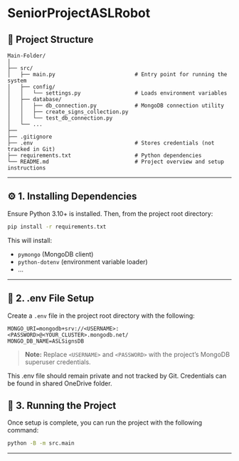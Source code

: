 # SeniorProjectASLRobot

## 📁 Project Structure

```
Main-Folder/
│
├── src/
│   ├── main.py                         # Entry point for running the system
│   ├── config/
│   │   └── settings.py                 # Loads environment variables
│   ├── database/
│   │   ├── db_connection.py            # MongoDB connection utility
│   │   ├── create_signs_collection.py
│   │   └── test_db_connection.py
│   └── ...
├──
├── .gitignore
├── .env                                # Stores credentials (not tracked in Git)
├── requirements.txt                    # Python dependencies
└── README.md                           # Project overview and setup instructions
```

---

## ⚙️ 1. Installing Dependencies

Ensure Python 3.10+ is installed. Then, from the project root directory:

```bash
pip install -r requirements.txt
```

This will install:

* `pymongo` (MongoDB client)
* `python-dotenv` (environment variable loader)
* ...

---

## 🔐 2. .env File Setup

Create a `.env` file in the project root directory with the following:

```
MONGO_URI=mongodb+srv://<USERNAME>:<PASSWORD>@<YOUR_CLUSTER>.mongodb.net/
MONGO_DB_NAME=ASLSignsDB
```

> **Note:** Replace `<USERNAME>` and `<PASSWORD>` with the project’s MongoDB superuser credentials.

This .env file should remain private and not tracked by Git. Credentials can be found in shared OneDrive folder.


## 🏃 3. Running the Project

Once setup is complete, you can run the project with the following command:

```bash
python -B -m src.main
```

---